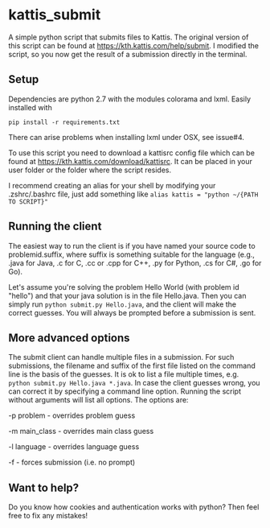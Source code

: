 # kattis_submit
A simple python script that submits files to Kattis.
The original version of this script can be found at https://kth.kattis.com/help/submit.
I modified the script, so you now get the result of a submission directly in the terminal.

## Setup
Dependencies are python 2.7 with the modules colorama and lxml. Easily installed with

`pip install -r requirements.txt`

There can arise problems when installing lxml under OSX, see issue#4.

To use this script you need to download a kattisrc config file which can be found at https://kth.kattis.com/download/kattisrc.
It can be placed in your user folder or the folder where the script resides.

I recommend creating an alias for your shell by modifying your .zshrc/.bashrc file, just add something like
`alias kattis = "python ~/{PATH TO SCRIPT}"`

## Running the client
The easiest way to run the client is if you have named your source code to problemid.suffix, where suffix is something suitable for the language (e.g., .java for Java, .c for C, .cc or .cpp for C++, .py for Python, .cs for C#, .go for Go).

Let's assume you're solving the problem Hello World (with problem id "hello") and that your java solution is in the file Hello.java. Then you can simply run `python submit.py Hello.java`, and the client will make the correct guesses. You will always be prompted before a submission is sent.

## More advanced options
The submit client can handle multiple files in a submission. For such submissions, the filename and suffix of the first file listed on the command line is the basis of the guesses. It is ok to list a file multiple times, e.g. `python submit.py Hello.java *.java`.
In case the client guesses wrong, you can correct it by specifying a command line option. Running the script without arguments will list all options. The options are:

-p problem - overrides problem guess

-m main_class - overrides main class guess

-l language - overrides language guess

-f - forces submission (i.e. no prompt)

## Want to help?
Do you know how cookies and authentication works with python? Then feel free to fix any mistakes!
